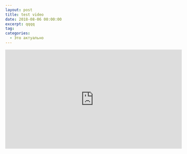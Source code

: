 ```yaml
---
layout: post
title: test video
date: 2018-08-06 00:00:00
excerpt: qqqq
tag:
categories:
  - Это актуально
---
```


<iframe width="560" height="315" src="https://www.youtube.com/embed/IJKJYYNBod0" frameborder="0" allow="autoplay; encrypted-media" allowfullscreen> </iframe>